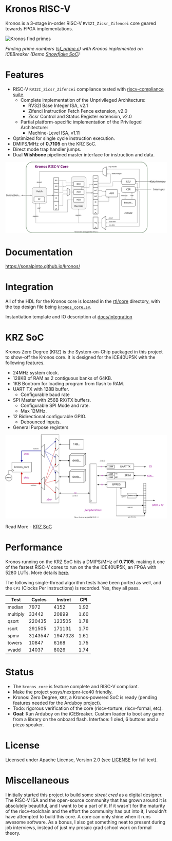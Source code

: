 # Kronos RISC-V

Kronos is a 3-stage in-order RISC-V `RV32I_Zicsr_Zifencei` core geared towards FPGA implementations.

![Kronos find primes](https://i.imgur.com/TlzIKzC.gif)

*Finding prime numbers ([sf_prime.c](src/snowflake/sf_prime.c)) with Kronos implemented on iCEBreaker (Demo [Snowflake SoC](https://sonalpinto.github.io/kronos/#/snowflake.md))*


# Features

- RISC-V `RV32I_Zicsr_Zifencei` compliance tested with [riscv-compliance suite](https://sonalpinto.github.io/kronos/#/compliance.md).
  * Complete implementation of the Unprivileged Architecture:
    - RV32I Base Integer ISA, v2.1
    - Zifenci Instruction Fetch Fence extension, v2.0
    - Zicsr Control and Status Register extension, v2.0
  * Partial platform-specific implementation of the Privileged Architecture:
    - Machine-Level ISA, v1.11
- Optimized for single cycle instruction execution.
- DMIPS/MHz of **0.7105** on the KRZ SoC.
- Direct mode trap handler jumps.
- Dual **Wishbone** pipelined master interface for instruction and data.

![Kronos Architecture](docs/_images/kronos_arch.svg)
 
# Documentation

https://sonalpinto.github.io/kronos/


# Integration 

All of the HDL for the Kronos core is located in the [rtl/core](https://github.com/SonalPinto/kronos/tree/master/rtl/core) directory, with the top design file being [`kronos_core.sv`](rtl/core/kronos_core.sv).

Instantiation template and IO description at [docs/integration](https://sonalpinto.github.io/kronos/#/integration.md)


# KRZ SoC

Kronos Zero Degree (KRZ) is the System-on-Chip packaged in this project to show-off the Kronos core. It is designed for the iCE40UP5K with the following features.

  - 24MHz system clock.
  - 128KB of RAM as 2 contiguous banks of 64KB.
  - 1KB Bootrom for loading program from flash to RAM.
  - UART TX with 128B buffer.
      - Configurable baud rate
  - SPI Master with 256B RX/TX buffers.
      - Configurable SPI Mode and rate.
      - Max 12MHz.
  - 12 Bidirectional configurable GPIO.
      - Debounced inputs.
  - General Purpose registers

![KRZ SoC](docs/_images/krz_soc.svg)

Read More - [KRZ SoC](https://sonalpinto.github.io/kronos/#/krz_soc.md)


# Performance
Kronos running on the KRZ SoC hits a DMIPS/MHz of **0.7105**. making it one of the fastest RISC-V cores to run on the the iCE40UP5K, an FPGA with 5280 LUTs. More details [here](https://sonalpinto.github.io/kronos/#/riscv_tests.md). 

The following single-thread algorithm tests have been ported as well, and the `CPI` (Clocks Per Instructions) is recorded. Yes, they all pass.


| Test | Cycles | Instret | CPI
| -----|--------|---------|----
median   |7972  | 4152    | 1.92
multiply |33442 | 20899   | 1.60
qsort    |220435| 123505  | 1.78
rsort    |291505| 171131  | 1.70
spmv     |3143547| 1947328 | 1.61
towers   |10847 | 6168    | 1.75
vvadd    |14037 | 8026    | 1.74


# Status

- The `kronos_core` is feature complete and RISC-V compliant.
- Make the project yosys/nextpnr-ice40 friendly.
- Kronos: Zero Degree, `KRZ`, a Kronos-powered SoC is ready (pending features needed for the Arduboy project).
- Todo: rigorous verification of the core (riscv-torture, riscv-formal, etc).
- **Goal**: Run Arduboy on the iCEBreaker. Custom loader to boot any game from a library on the onboard flash. Interface: 1 oled, 6 buttons and a piezo speaker.


# License

Licensed under Apache License, Version 2.0 (see [LICENSE](LICENSE) for full text).


# Miscellaneous

I initially started this project to build some _street cred_ as a digital designer. The RISC-V ISA and the open-source community that has grown around it is absolutely beautiful, and I want to be a part of it. If it wasn't for the maturity of the riscv-toolchain and the effort the community has put into it, I wouldn't have attempted to build this core. A core can only shine when it runs awesome software. As a bonus, I also get something neat to present during job interviews, instead of just my prosaic grad school work on formal theory.
